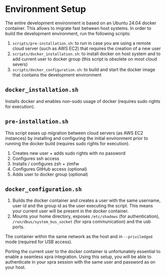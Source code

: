 # Environment Setup

The entire development environment is based on an Ubuntu 24.04 docker container.
This allows to migrate fast between host systems. In order to build the development environment, run the following scripts:

1. ```scripts/pre-installation.sh```: to run in case you are using a remote cloud server (such as AWS EC2) that requires the creation of a new user
2. ```scripts/docker_installation.sh```: to install docker on host system and to add current user to docker group (this script is obsolete on most cloud severs)
3. ```scripts/docker_configuration.sh```: to build and start the docker image that contains the development environment


## ```docker_installation.sh```
Installs docker and enables non-sudo usage of docker (requires sudo rights for execution).

## ```pre-installation.sh```
This script eases up migration between cloud servers (as AWS EC2 instances) by installing and configuring the initial environment prior to running the docker build (requires sudo rights for execution).
1. Creates new user + adds sudo rights with no password
2. Configures ssh access
3. Installs / configures zsh + zimfw
4. Configures GitHub access (optional)
5. Adds user to docker group (optional)

## ```docker_configuration.sh```

1. Builds the docker container and creates a user with the same username, user id and the group id as the user executing the script. This means your current user will be present in the docker container.
2. Mounts your home directory, exposes `/etc/shadows` (for authentication), `/run/dbus/system_bus_socket` (for xpra communication) and the usb ports.

The container within the same network as the host and in `--priviledged` mode (required for USB access).<br/>

Porting the current user to the docker container is unfortunately essential to enable a seamless xpra integration. Using this setup, you will be able to authenticate in your xpra session with the same user and password as on your host.

